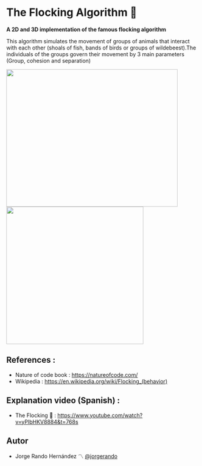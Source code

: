 
# The Flocking Algorithm 🌌

**A 2D and 3D implementation of the famous flocking algorithm** 

This algorithm simulates the movement of groups of animals that interact with each other (shoals of fish, bands of birds or groups of wildebeest).The individuals of the groups govern their movement by 3 main parameters (Group, cohesion and separation)

<img src="https://user-images.githubusercontent.com/69701088/158035601-3822fad7-995a-414a-b607-c3ca9ef46ca7.gif" width="450" height="360"/> <img src="https://user-images.githubusercontent.com/69701088/158039369-527e17e8-2484-4923-b39c-cda5a5b66fad.gif" width="360" height="360"/>

## References :
- Nature of code book : https://natureofcode.com/
- Wikipedia : https://en.wikipedia.org/wiki/Flocking_(behavior)

## Explanation video (Spanish) :
- The Flocking :moyai: : https://www.youtube.com/watch?v=yPIbHKV8884&t=768s

## Autor
* Jorge Rando Hernández :part_alternation_mark: [@jorgerando](https://github.com/jorgerando)
